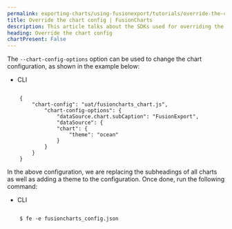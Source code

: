 ```yaml
---
permalink: exporting-charts/using-fusionexport/tutorials/override-the-chart-config.html
title: Override the chart config | FusionCharts
description: This article talks about the SDKs used for overriding the chart config.
heading: Override the chart config
chartPresent: False
---
```


The  `--chart-config-options` option can be used to change the chart configuration, as shown in the example below: 

<div class="code-wrapper">
<ul class="code-tabs">
    <li class="active"><a data-toggle="cli">CLI</a></li>
</ul>

<div class="tab-content">
<div class="tab cli-tab active">
<pre><code class="custom-hlc language-json">
	{
		"chart-config": "uat/fusioncharts_chart.js",
			"chart-config-options": {
				"dataSource.chart.subCaption": "FusionExport",
				"dataSource": {
			  	"chart": {
			    	"theme": "ocean"
			  	}
			}
		}
	}
</code></pre>
</div>
</div>

In the above configuration, we are replacing the subheadings of all charts as well as adding a theme to the configuration.
Once done, run the following command:

<ul class="code-tabs">
    <li class="active"><a data-toggle="cli">CLI</a></li>
</ul>

<div class="tab-content">
    <div class="tab cli-tab active">
<pre><code class="custom-hlc language-bash">
	$ fe -e fusioncharts_config.json
</code></pre>
</div>
</div>
</div>